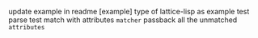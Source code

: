 update example in readme
[example] type of lattice-lisp as example
test parse
test match with attributes
`matcher` passback all the unmatched `attributes`
